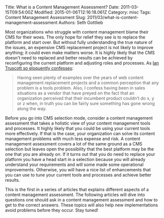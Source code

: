 Title: What is a Content Management Assessment?
Date: 2011-03-15T09:54:00Z
Modified: 2015-01-06T12:16:18.061Z
Category: misc
Tags: Content Management Assessment
Slug: 2011/03/what-is-content-management-assessment
Authors: Seth Gottlieb

Most organizations who struggle with content management blame their CMS for their woes. The only hope for relief they see is to replace the platform and start over. But without fully understanding the true nature of the issues, an expensive CMS replacement project is not likely to improve anything; it could even make matters worse. It is highly likely that the CMS doesn't need to replaced and better results can be achieved by reconfiguring the current platform and adjusting roles and processes. As [Ian Truscott so eloquently confesses](http://www.iantruscott.me/throwing-the-vendor-baby-out-with-the-implementation-bath-water):  

  
>    
> Having seen plenty of examples over the years of web content management replacement projects and a common perception that any problem is a tools problem. Also, I confess having been in sales situations as a vendor that have preyed on the fact that an organization perceived that their incumbent product couldn’t do x, y or z when, in truth you can be fairly sure something has gone wrong along the way.  
>   

Before you go into CMS selection mode, consider a content management assessment that takes a holistic view of your content management tools and processes. It highly likely that you could be using your current tools more effectively. If that is the case, your organization can solve its content management problems with much less expense and risk. A content management assessment covers a lot of the same ground as a CMS selection but leaves open the possibility that the best platform may be the one that you are already on. If it turns out that you do need to replace your platform you have a head start in a selection because you will already understand your requirements and will some made some operational improvements. Otherwise, you will have a nice list of enhancements that you can use to tune your current tools and processes and achieve better results.  

This is the first in a series of articles that explains different aspects of a content management assessment. The following articles will dive into questions one should ask in a content management assessment and how to get to the correct answers. These topics will also help new implementations avoid problems before they occur. Stay tuned!
